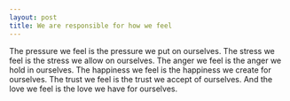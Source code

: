 ```yaml
---
layout: post
title: We are responsible for how we feel
---
```


The pressure we feel is the pressure we put on ourselves. The stress we feel is the stress we allow on ourselves. The anger we feel is the anger we hold in ourselves. The happiness we feel is the happiness we create for ourselves. The trust we feel is the trust we accept of ourselves. And the love we feel is the love we have for ourselves.
